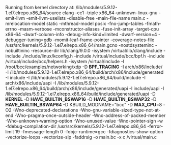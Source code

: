 Running from kernel directory at: /lib/modules/5.9.12-1.el7.elrepo.x86_64/source
clang -cc1 -triple x86_64-unknown-linux-gnu -emit-llvm -emit-llvm-uselists -disable-free -main-file-name main.c -mrelocation-model static -mthread-model posix -fno-jump-tables -fmath-errno -masm-verbose -mconstructor-aliases -fuse-init-array -target-cpu x86-64 -dwarf-column-info -debug-info-kind=limited -dwarf-version=4 -debugger-tuning=gdb -momit-leaf-frame-pointer -coverage-notes-file /usr/src/kernels/5.9.12-1.el7.elrepo.x86_64/main.gcno -nostdsysteminc -nobuiltininc -resource-dir lib/clang/9.0.0 -isystem /virtual/lib/clang/include -include ./include/linux/kconfig.h -include /virtual/include/bcc/bpf.h -include /virtual/include/bcc/helpers.h -isystem /virtual/include -I /root/bcc/examples/networking/xdp -D __BPF_TRACING__ -I arch/x86/include/ -I /lib/modules/5.9.12-1.el7.elrepo.x86_64/build/arch/x86/include/generated -I include -I /lib/modules/5.9.12-1.el7.elrepo.x86_64/build/include -I arch/x86/include/uapi -I /lib/modules/5.9.12-1.el7.elrepo.x86_64/build/arch/x86/include/generated/uapi -I include/uapi -I /lib/modules/5.9.12-1.el7.elrepo.x86_64/build/include/generated/uapi -D __KERNEL__ -D __HAVE_BUILTIN_BSWAP16__ -D __HAVE_BUILTIN_BSWAP32__ -D __HAVE_BUILTIN_BSWAP64__ -D KBUILD_MODNAME="bcc" -D __MAX_CPU__=8 -O2 -Wno-deprecated-declarations -Wno-gnu-variable-sized-type-not-at-end -Wno-pragma-once-outside-header -Wno-address-of-packed-member -Wno-unknown-warning-option -Wno-unused-value -Wno-pointer-sign -w -fdebug-compilation-dir /usr/src/kernels/5.9.12-1.el7.elrepo.x86_64 -ferror-limit 19 -fmessage-length 0 -fobjc-runtime=gcc -fdiagnostics-show-option -vectorize-loops -vectorize-slp -faddrsig -o main.bc -x c /virtual/main.c
